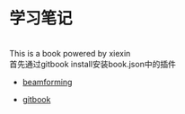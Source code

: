 # 学习笔记

<br>This is a book powered by xiexin</br>
首先通过gitbook install安装book.json中的插件

* [beamforming](beamforming/beamforming.md)

* [gitbook](gitbook/gitbook.md)